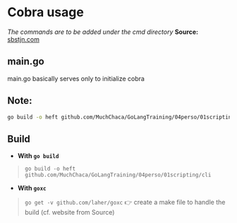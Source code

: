 # Cobra usage
*The commands are to be added under the cmd directory*
**Source:** [sbstjn.com](https://sbstjn.com/create-golang-cli-application-with-cobra-and-goxc.html)
## main.go
main.go basically serves only to initialize cobra

## Note:
```bash
go build -o heft github.com/MuchChaca/GoLangTraining/04perso/01scripting/cli
```

## Build
* **With ``go build``**
> ``go build -o heft github.com/MuchChaca/GoLangTraining/04perso/01scripting/cli``
* **With ``goxc``**
> ``go get -v github.com/laher/goxc``
:point_right: create a make file to handle the build (cf. website from Source)